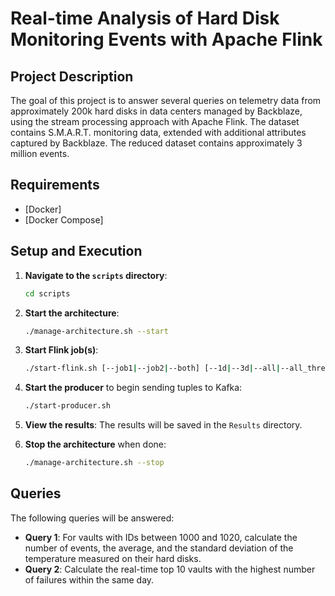 # Real-time Analysis of Hard Disk Monitoring Events with Apache Flink

## Project Description
The goal of this project is to answer several queries on telemetry data from approximately 200k hard disks in data centers managed by Backblaze, using the stream processing approach with Apache Flink. The dataset contains S.M.A.R.T. monitoring data, extended with additional attributes captured by Backblaze. The reduced dataset contains approximately 3 million events.


## Requirements
- [Docker]
- [Docker Compose]

## Setup and Execution
1. **Navigate to the `scripts` directory**:
    ```sh
    cd scripts
    ```

2. **Start the architecture**:
    ```sh
    ./manage-architecture.sh --start
    ```

3. **Start Flink job(s)**:
    ```sh
    ./start-flink.sh [--job1|--job2|--both] [--1d|--3d|--all|--all_three]
    ```

4. **Start the producer** to begin sending tuples to Kafka:
    ```sh
    ./start-producer.sh
    ```

5. **View the results**:
    The results will be saved in the `Results` directory.

6. **Stop the architecture** when done:
    ```sh
    ./manage-architecture.sh --stop
    ```

## Queries
The following queries will be answered:

- **Query 1**: For vaults with IDs between 1000 and 1020, calculate the number of events, the average, and the standard deviation of the temperature measured on their hard disks.
- **Query 2**: Calculate the real-time top 10 vaults with the highest number of failures within the same day.

